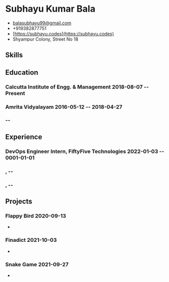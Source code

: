# Subhayu Kumar Bala

- <balasubhayu99@gmail.com>
- +919382877751
- [https://subhayu.codes](https://subhayu.codes)
- Shyampur Colony, Street No 18


## Skills


## Education

### <span>Calcutta Institute of Engg. & Management</span> <span>2018-08-07 -- Present</span>


### <span>Amrita Vidyalayam</span> <span>2016-05-12 -- 2018-04-27</span>


### <span></span> <span> -- </span>



## Experience

### <span>DevOps Engineer Intern, FiftyFive Technologies</span> <span>2022-01-03 -- 0001-01-01</span>


### <span>, </span> <span> -- </span>


### <span>, </span> <span> -- </span>



## Projects

### <span>Flappy Bird</span> <span>2020-09-13</span>

  - 

### <span>Finadict</span> <span>2021-10-03</span>

  - 

### <span>Snake Game</span> <span>2021-09-27</span>

  - 

